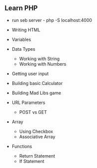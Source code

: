 ## Learn PHP

- run seb server - php -S localhost:4000

- Writing HTML
- Variables
- Data Types
  - Working with String
  - Working with Numbers
- Getting user input
- Building basic Calculator
- Building Mad Libs game
- URL Parameters
  - POST vs GET
- Array
  - Using Checkbox
  - Associative Array
- Functions
  - Return Statement
  - If Statement
